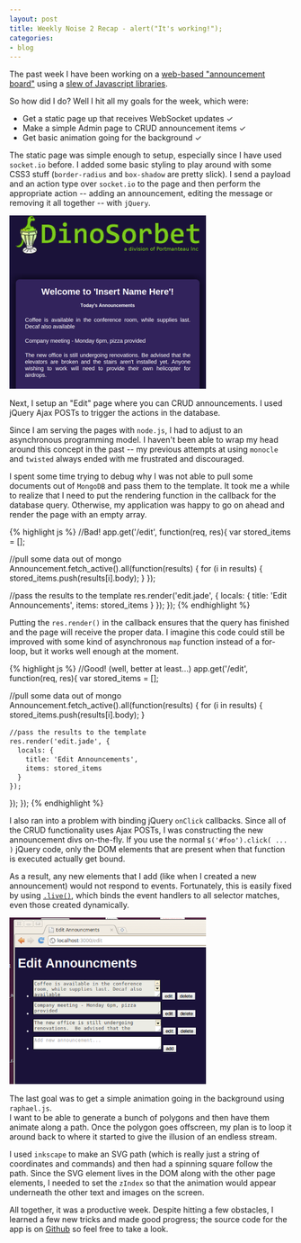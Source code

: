 ```yaml
---
layout: post
title: Weekly Noise 2 Recap - alert("It's working!");
categories:
- blog
---
```

The past week I have been working on a 
[web-based "announcement board"](http://mdswanson.com/blog/2010/10/31/weekly-noise-2-so-its-like-a-screensaver.html) 
using a [slew of Javascript libraries](http://mdswanson.com/blog/2010/11/03/sipping-the-nodejs-koolaid.html).

So how did I do? Well I hit all my goals for the week, which were:  

 - Get a static page up that receives WebSocket updates ✓  
 - Make a simple Admin page to CRUD announcement items ✓  
 - Get basic animation going for the background ✓

The static page was simple enough to setup, especially since I have used `socket.io` 
before.  I added some basic styling to play around with some CSS3 stuff (`border-radius` 
and `box-shadow` are pretty slick).  I send a payload and an action type over `socket.io` 
to the page and then perform the appropriate action -- adding an announcement, editing 
the message or removing it all together -- with `jQuery`.

[![](/static/week2-index-thumb.png)](/static/week2-index.png) 

Next, I setup an "Edit" page where you can CRUD announcements.  I used jQuery 
Ajax POSTs to trigger the actions in the database.

Since I am serving the pages with `node.js`, I had to adjust to an asynchronous programming 
model.  I haven't been able to wrap my head around this concept in the past -- my previous 
attempts at using `monocle` and `twisted` always ended with me frustrated and discouraged.  

I spent some time trying to debug why I was not able to pull some documents out of `MongoDB`
and pass them to the template.  It took me a while to realize that I need to put the 
rendering function in the callback for the database query.  Otherwise, my application was 
happy to go on ahead and render the page with an empty array.

{% highlight js %}
//Bad!
app.get('/edit', function(req, res){
  var stored_items = [];

  //pull some data out of mongo
  Announcement.fetch_active().all(function(results) {
    for (i in results) {
      stored_items.push(results[i].body);
    }
  });

  //pass the results to the template
  res.render('edit.jade', {
    locals: {
      title: 'Edit Announcements',
        items: stored_items
    }
  });
});
{% endhighlight %}

Putting the `res.render()` in the callback ensures that the query has finished and the 
page will receive the proper data.  I imagine this code could still be improved with some 
kind of asynchronous `map` function instead of a for-loop, but it works well enough at the moment.

{% highlight js %}
//Good! (well, better at least...)
app.get('/edit', function(req, res){
  var stored_items = [];

  //pull some data out of mongo
  Announcement.fetch_active().all(function(results) {
    for (i in results) {
      stored_items.push(results[i].body);
    }

    //pass the results to the template
    res.render('edit.jade', {
      locals: {
        title: 'Edit Announcements',
        items: stored_items
      }
    });
  });
});
{% endhighlight %}

I also ran into a problem with binding jQuery `onClick` callbacks.  Since all of the CRUD functionality 
uses Ajax POSTs, I was constructing the new announcement divs on-the-fly.  If you use the 
normal `$('#foo').click( ... )` jQuery code, only the DOM elements that are present when that 
function is executed actually get bound.  

As a result, any new elements that I add (like when I 
created a new announcement) would not respond to events.  Fortunately, this is easily fixed by using 
[`.live()`](http://api.jquery.com/live/), which binds the event handlers to all selector matches, 
even those created dynamically.

![/static/week2-edit.png](/static/week2-edit.png) 

The last goal was to get a simple animation going in the background using `raphael.js`.  
I want to be able to generate a bunch of polygons and then have them animate along a path.
Once the polygon goes offscreen, my plan is to loop it around back to where it started to 
give the illusion of an endless stream.  

I used `inkscape` to make an SVG path (which is really just a string of coordinates and 
commands) and then had a spinning square follow the path.  Since the SVG element lives in 
the DOM along with the other page elements, I needed to set the `zIndex` so that the 
animation would appear underneath the other text and images on the screen.

All together, it was a productive week.  Despite hitting a few obstacles, I learned a 
few new tricks and made good progress; the source code for the app is on 
[Github](https://github.com/swanson/glorified-screensaver) so feel free to take a look.
